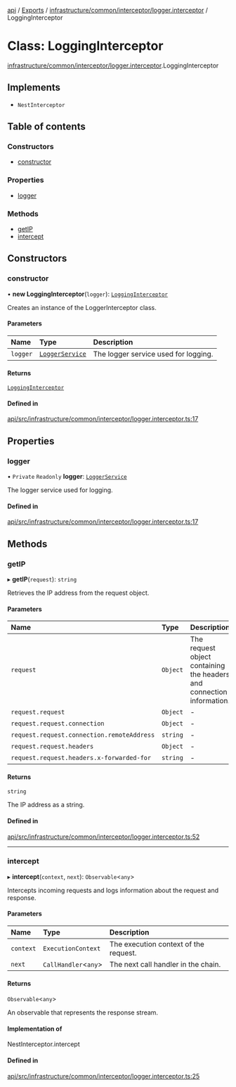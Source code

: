 [api](../README.md) / [Exports](../modules.md) / [infrastructure/common/interceptor/logger.interceptor](../modules/infrastructure_common_interceptor_logger_interceptor.md) / LoggingInterceptor

# Class: LoggingInterceptor

[infrastructure/common/interceptor/logger.interceptor](../modules/infrastructure_common_interceptor_logger_interceptor.md).LoggingInterceptor

## Implements

- `NestInterceptor`

## Table of contents

### Constructors

- [constructor](infrastructure_common_interceptor_logger_interceptor.LoggingInterceptor.md#constructor)

### Properties

- [logger](infrastructure_common_interceptor_logger_interceptor.LoggingInterceptor.md#logger)

### Methods

- [getIP](infrastructure_common_interceptor_logger_interceptor.LoggingInterceptor.md#getip)
- [intercept](infrastructure_common_interceptor_logger_interceptor.LoggingInterceptor.md#intercept)

## Constructors

### constructor

• **new LoggingInterceptor**(`logger`): [`LoggingInterceptor`](infrastructure_common_interceptor_logger_interceptor.LoggingInterceptor.md)

Creates an instance of the LoggerInterceptor class.

#### Parameters

| Name     | Type                                                                     | Description                          |
| :------- | :----------------------------------------------------------------------- | :----------------------------------- |
| `logger` | [`LoggerService`](infrastructure_logger_logger_service.LoggerService.md) | The logger service used for logging. |

#### Returns

[`LoggingInterceptor`](infrastructure_common_interceptor_logger_interceptor.LoggingInterceptor.md)

#### Defined in

[api/src/infrastructure/common/interceptor/logger.interceptor.ts:17](https://github.com/No-Country/c16-58-t-typescript/blob/d2fd85f/api/src/infrastructure/common/interceptor/logger.interceptor.ts#L17)

## Properties

### logger

• `Private` `Readonly` **logger**: [`LoggerService`](infrastructure_logger_logger_service.LoggerService.md)

The logger service used for logging.

#### Defined in

[api/src/infrastructure/common/interceptor/logger.interceptor.ts:17](https://github.com/No-Country/c16-58-t-typescript/blob/d2fd85f/api/src/infrastructure/common/interceptor/logger.interceptor.ts#L17)

## Methods

### getIP

▸ **getIP**(`request`): `string`

Retrieves the IP address from the request object.

#### Parameters

| Name                                       | Type     | Description                                                           |
| :----------------------------------------- | :------- | :-------------------------------------------------------------------- |
| `request`                                  | `Object` | The request object containing the headers and connection information. |
| `request.request`                          | `Object` | -                                                                     |
| `request.request.connection`               | `Object` | -                                                                     |
| `request.request.connection.remoteAddress` | `string` | -                                                                     |
| `request.request.headers`                  | `Object` | -                                                                     |
| `request.request.headers.x-forwarded-for`  | `string` | -                                                                     |

#### Returns

`string`

The IP address as a string.

#### Defined in

[api/src/infrastructure/common/interceptor/logger.interceptor.ts:52](https://github.com/No-Country/c16-58-t-typescript/blob/d2fd85f/api/src/infrastructure/common/interceptor/logger.interceptor.ts#L52)

---

### intercept

▸ **intercept**(`context`, `next`): `Observable`\<`any`\>

Intercepts incoming requests and logs information about the request and response.

#### Parameters

| Name      | Type                   | Description                           |
| :-------- | :--------------------- | :------------------------------------ |
| `context` | `ExecutionContext`     | The execution context of the request. |
| `next`    | `CallHandler`\<`any`\> | The next call handler in the chain.   |

#### Returns

`Observable`\<`any`\>

An observable that represents the response stream.

#### Implementation of

NestInterceptor.intercept

#### Defined in

[api/src/infrastructure/common/interceptor/logger.interceptor.ts:25](https://github.com/No-Country/c16-58-t-typescript/blob/d2fd85f/api/src/infrastructure/common/interceptor/logger.interceptor.ts#L25)
